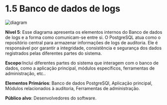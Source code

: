 # 1.5 Banco de dados de logs

![diagram](https://www.plantuml.com/plantuml/svg/0/XP9DRXGn48Nt8yqTYbvrIytq9YjMcJyWqW0HcO1OZIfsPMB9xR9SrGq1SHeM8mx02VfYoDr9aB9XPTb--jxpAv-BOjAkzVFP2nUCxop1dMgKLqsJyElYwFIkk-c4ak6W57HXk6tG9eUXzrticlNPoqkFGQ_VxHgFIgBD-komvZPooFeumkUptVBBX-lzuVF5_krXjtspVRyfgtn-TIzAxM7xJKkChePYUNbHrCLhJe4C0GhSTi4u3kYTHKi2be1lAIac44gz6quy7ch2896JKjv55C4ZkSG211GCjnGi2fIH4qGSPImG4ucYvJIH7uaLZ1HXxupBLYH2yi-mDDvHKAeM1OplM7DGT87IOSLTi9ZkozLciwkXM64md64MxPHqnqSfAlWndm40F7LLOcUTvWhooibXKHTxl26FKjG0nJAr-9q2Ff8Gy4bPFOSfcOoII4PPG8VV9ZWp1R0a57hslMifAF_7Xf_hH-VedS7XDFpY6ZvHak4FIGskZPwoQBhAPe7xQOh3AMloDDGiSk2VkRYFvAV9FzHrXRv785XrOXuY56F3vnJi-9d-0W00)

**Nível 5**:
Esse diagrama apresenta os elementos internos do Banco de dados de logs e a forma como comunicam-se entre si. O PostgreSQL atua como o repositório central para armazenar informações de logs de auditoria. Ele é responsável por garantir a integridade, consistência e segurança dos dados registrados pelas diferentes partes do sistema.

**Escopo**:Inclui diferentes partes do sistema que interagem com o banco de dados, como a aplicação principal, módulos específicos, ferramentas de administração, etc..

**Elementos Primários**: Banco de dados PostgreSQl, Aplicação principal, Módulos relacionados à auditoria, Ferramentas de administração.

**Público alvo**: Desenvolvedores do software.
